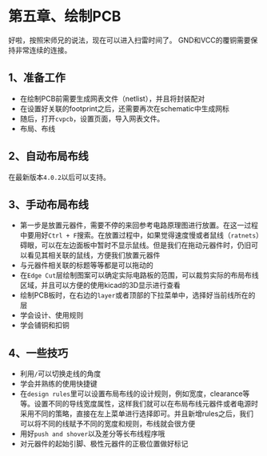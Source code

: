 # 第五章、绘制PCB

好啦，按照宋师兄的说法，现在可以进入扫雷时间了。
GND和VCC的覆铜需要保持非常连续的连接。

## 1、准备工作

  - 在绘制PCB前需要生成网表文件（netlist），并且将封装配对
  - 在设置好关联的footprint之后，还需要再次在schematic中生成网标
  - 随后，打开`cvpcb`，设置页面，导入网表文件。
  - 布局、布线

## 2、自动布局布线

在最新版本`4.0.2`以后可以支持。

## 3、手动布局布线

  - 第一步是放置元器件，需要不停的来回参考电路原理图进行放置。在这一过程中要用好`Ctrl + F`搜索。在放置过程中，如果觉得速度慢或者鼠线（`ratnets`）碍眼，可以在左边面板中暂时不显示鼠线。但是我们在拖动元器件时，仍旧可以看见其相关联的鼠线，方便我们放置元器件
  - 与元器件相关联的标题等等都是可以拖动的
  - 在`Edge Cut`层绘制图案可以确定实际电路板的范围，可以裁剪实际的布局布线区域，并且可以方便的使用kicad的3D显示进行查看
  - 绘制PCB板时，在右边的`layer`或者顶部的下拉菜单中，选择好当前线所在的层
  - 学会设计、使用规则
  - 学会铺铜和扣铜

## 4、一些技巧

  - 利用`/`可以切换走线的角度
  - 学会并熟练的使用快捷键
  - 在`design rules`里可以设置布局布线的设计规则，例如宽度，clearance等等。设置不同的导线宽度属性，这样我们就可以在布局布线元器件或者电源时采用不同的策略，直接在左上菜单进行选择即可。并且新增rules之后，我们可以将不同的线赋予不同的宽度和规则，布线就会很方便
  - 用好`push and shover`以及差分等长布线程序哦
  - 对元器件的起始引脚、极性元器件的正极位置做好标记
